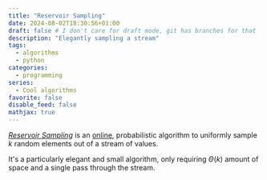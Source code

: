 ```yaml
---
title: "Reservoir Sampling"
date: 2024-08-02T18:30:56+01:00
draft: false # I don't care for draft mode, git has branches for that
description: "Elegantly sampling a stream"
tags:
  - algorithms
  - python
categories:
  - programming
series:
  - Cool algorithms
favorite: false
disable_feed: false
mathjax: true
---
```


[_Reservoir Sampling_][reservoir] is an [online][online], probabilistic
algorithm to uniformly sample $k$ random elements out of a stream of values.

It's a particularly elegant and small algorithm, only requiring $\Theta(k)$
amount of space and a single pass through the stream.

[reservoir]: https://en.wikipedia.org/wiki/Reservoir_sampling
[online]: https://en.wikipedia.org/wiki/Online_algorithm

<!--more-->
